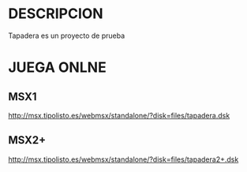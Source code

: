 # DESCRIPCION

Tapadera es un proyecto de prueba

# JUEGA ONLNE
## MSX1

http://msx.tipolisto.es/webmsx/standalone/?disk=files/tapadera.dsk

## MSX2+
http://msx.tipolisto.es/webmsx/standalone/?disk=files/tapadera2+.dsk